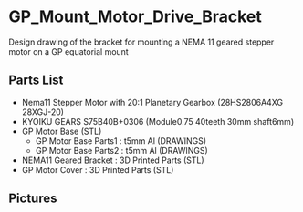 # GP_Mount_Motor_Drive_Bracket
Design drawing of the bracket for mounting a NEMA 11 geared stepper motor on a GP equatorial mount

## Parts List
* Nema11 Stepper Motor with 20:1 Planetary Gearbox (28HS2806A4XG 28XGJ-20)
* KYOIKU GEARS S75B40B+0306 (Module0.75 40teeth 30mm shaft6mm)
* GP Motor Base (STL)
  * GP Motor Base Parts1 : t5mm Al (DRAWINGS)
  * GP Motor Base Parts2 : t5mm Al (DRAWINGS)
* NEMA11 Geared Bracket : 3D Printed Parts (STL)
* GP Motor Cover : 3D Printed Parts (STL)

## Pictures
